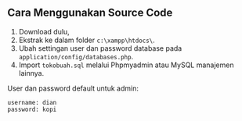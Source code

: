 ## Cara Menggunakan Source Code

1. Download dulu,
2. Ekstrak ke dalam folder `c:\xampp\htdocs\`.
3. Ubah settingan user dan password database pada `application/config/databases.php`.
4. Import `tokobuah.sql` melalui Phpmyadmin atau MySQL manajemen lainnya.

User dan password default untuk admin:

```
username: dian
password: kopi
```
